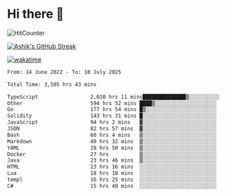 # Hi there 👋

![HitCounter](https://hits.seeyoufarm.com/api/count/incr/badge.svg?url=https%3A%2F%2Fgithub.com%2Fashrhmn1212%2Fhit-counter)

<!-- ![Contribution Graph](https://github-readme-activity-graph.cyclic.app/graph?username=ashrhmn) -->


<!-- [![Top Langs](https://github-readme-stats.vercel.app/api/top-langs/?username=ashrhmn&layout=compact&theme=synthwave&langs_count=10&card_width=445)](https://github.com/anuraghazra/github-readme-stats) -->

[![Ashik's GitHub Streak](https://github-readme-streak-stats.herokuapp.com/?user=ashrhmn&theme=blood&fire=DD7F1C&background=151515&dates=9f9f9f&border=DD2727)](https://git.io/streak-stats)

<!-- ![Ashik's GitHub stats](https://github-readme-stats.vercel.app/api/?username=ashrhmn&show_icons=true&title_color=fff&icon_color=79ff97&text_color=9f9f9f&bg_color=151515) -->

[![wakatime](https://wakatime.com/badge/user/3df86613-ba63-4631-8e65-0ff18e7becad.svg)](https://wakatime.com/@3df86613-ba63-4631-8e65-0ff18e7becad)

<!--START_SECTION:waka-->

```txt
From: 14 June 2022 - To: 10 July 2025

Total Time: 3,505 hrs 43 mins

TypeScript                 2,020 hrs 11 mins██████████████▒░░░░░░░░░░   57.63 %
Other                      594 hrs 52 mins ████▒░░░░░░░░░░░░░░░░░░░░   16.97 %
Go                         177 hrs 54 mins █▒░░░░░░░░░░░░░░░░░░░░░░░   05.08 %
Solidity                   143 hrs 31 mins █░░░░░░░░░░░░░░░░░░░░░░░░   04.09 %
JavaScript                 94 hrs 2 mins   ▓░░░░░░░░░░░░░░░░░░░░░░░░   02.68 %
JSON                       82 hrs 57 mins  ▓░░░░░░░░░░░░░░░░░░░░░░░░   02.37 %
Bash                       60 hrs 4 mins   ▒░░░░░░░░░░░░░░░░░░░░░░░░   01.71 %
Markdown                   40 hrs 32 mins  ▒░░░░░░░░░░░░░░░░░░░░░░░░   01.16 %
YAML                       28 hrs 50 mins  ▒░░░░░░░░░░░░░░░░░░░░░░░░   00.82 %
Docker                     27 hrs          ▒░░░░░░░░░░░░░░░░░░░░░░░░   00.77 %
Java                       23 hrs 46 mins  ▒░░░░░░░░░░░░░░░░░░░░░░░░   00.68 %
HTML                       23 hrs 16 mins  ░░░░░░░░░░░░░░░░░░░░░░░░░   00.66 %
Lua                        18 hrs 18 mins  ░░░░░░░░░░░░░░░░░░░░░░░░░   00.52 %
templ                      16 hrs 25 mins  ░░░░░░░░░░░░░░░░░░░░░░░░░   00.47 %
C#                         15 hrs 40 mins  ░░░░░░░░░░░░░░░░░░░░░░░░░   00.45 %
```

<!--END_SECTION:waka-->


<!--### Most Used Languages 
<img src="https://wakatime.com/share/@ashrhmn/24ecb986-5bf8-4607-af7f-0aab08908d8c.png" />

### Favourite Tools
<img src="https://wakatime.com/share/@ashrhmn/f4e08015-f3bc-460a-9228-95a3ba11c604.png" />-->
